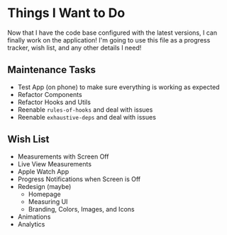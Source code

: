 # Things I Want to Do

Now that I have the code base configured with the latest versions, I can finally work on the application! I'm going to use this file as a progress tracker, wish list, and any other details I need!

## Maintenance Tasks

- Test App (on phone) to make sure everything is working as expected
- Refactor Components
- Refactor Hooks and Utils
- Reenable `rules-of-hooks` and deal with issues
- Reenable `exhaustive-deps` and deal with issues

## Wish List

- Measurements with Screen Off
- Live View Measurements
- Apple Watch App
- Progress Notifications when Screen is Off
- Redesign (maybe)
  - Homepage
  - Measuring UI
  - Branding, Colors, Images, and Icons
- Animations
- Analytics
